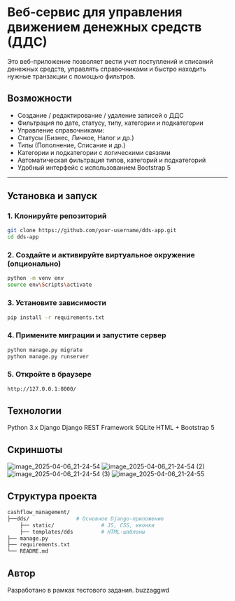 #  Веб-сервис для управления движением денежных средств (ДДС)

Это веб-приложение позволяет вести учет поступлений и списаний денежных средств, управлять справочниками и быстро находить нужные транзакции с помощью фильтров.

## Возможности

-  Создание / редактирование / удаление записей о ДДС
-  Фильтрация по дате, статусу, типу, категории и подкатегории
-  Управление справочниками:
  - Статусы (Бизнес, Личное, Налог и др.)
  - Типы (Пополнение, Списание и др.)
  - Категории и подкатегории с логическими связями
-  Автоматическая фильтрация типов, категорий и подкатегорий
-  Удобный интерфейс с использованием Bootstrap 5

---

##  Установка и запуск

### 1. Клонируйте репозиторий

```bash
git clone https://github.com/your-username/dds-app.git
cd dds-app
```


### 2. Создайте и активируйте виртуальное окружение (опционально)

```bash
python -m venv env
source env\Scripts\activate
```


### 3. Установите зависимости

```bash
pip install -r requirements.txt
```


### 4. Примените миграции и запустите сервер

```bash
python manage.py migrate
python manage.py runserver
```


### 5. Откройте в браузере

```bash
http://127.0.0.1:8000/
```



## Технологии

Python 3.x
Django
Django REST Framework
SQLite
HTML + Bootstrap 5


## Скриншоты
![image_2025-04-06_21-24-54](https://github.com/user-attachments/assets/f32cfe8c-3e55-44ee-8fd9-a2b863e8c29d)
![image_2025-04-06_21-24-54 (2)](https://github.com/user-attachments/assets/5eef7d30-abbf-4098-a653-951f37bb4db0)
![image_2025-04-06_21-24-54 (3)](https://github.com/user-attachments/assets/14affe53-18bc-4af4-a4ef-25ab7cb0e312)
![image_2025-04-06_21-24-55](https://github.com/user-attachments/assets/8cc4b775-1bd9-4f67-bcf8-fea5b2e94293)


## Структура проекта

```bash
cashflow_management/
├──dds/               # Основное Django-приложение
    ├── static/               # JS, CSS, иконки
    ├── templates/dds         # HTML-шаблоны
├── manage.py
├── requirements.txt
└── README.md
```


## Автор
Разработано в рамках тестового задания.
buzzaggwd
